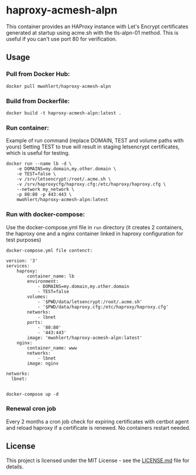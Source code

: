 
# haproxy-acmesh-alpn

This container provides an HAProxy instance with Let's Encrypt certificates generated
at startup using acme.sh with the tls-alpn-01 method. This is useful if you can't use port 80 for verification.

## Usage

### Pull from Docker Hub:

```
docker pull mwohlert/haproxy-acmesh-alpn
```

### Build from Dockerfile:

```
docker build -t haproxy-acmesh-alpn:latest .
```

### Run container:

Example of run command (replace DOMAIN, TEST and volume paths with yours)
Setting TEST to true will result in staging letsencrypt certificates, which is useful for testing.

```
docker run --name lb -d \
    -e DOMAINS=my.domain,my.other.domain \
    -e TEST=false \
    -v /srv/letsencrypt:/root/.acme.sh \
    -v /srv/haproxycfg/haproxy.cfg:/etc/haproxy/haproxy.cfg \
    --network my_network \
    -p 80:80 -p 443:443 \
    mwohlert/haproxy-acmesh-alpn:latest
```

### Run with docker-compose:

Use the docker-compose.yml file in `run` directory (it creates 2 containers, the haproxy one and a nginx container linked in haproxy configuration for test purposes)

```
docker-compose.yml file contenct:

version: '3'
services:
    haproxy:
        container_name: lb
        environment:
            - DOMAINS=my.domain,my.other.domain
            - TEST=false
        volumes:
            - '$PWD/data/letsencrypt:/root/.acme.sh'
            - '$PWD/data/haproxy.cfg:/etc/haproxy/haproxy.cfg'
        networks:
            - lbnet
        ports:
            - '80:80'
            - '443:443'
        image: 'mwohlert/haproxy-acmesh-alpn:latest'
    nginx:
        container_name: www
        networks:
            - lbnet
        image: nginx

networks:
  lbnet:
  

docker-compose up -d

```

### Renewal cron job

Every 2 months a cron job check for expiring certificates with certbot agent and reload haproxy if a certificate is renewed. No containers restart needed.

## License

This project is licensed under the MIT License - see the [LICENSE.md](LICENSE.md) file for details.
